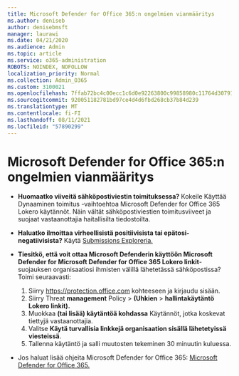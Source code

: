 ```yaml
---
title: Microsoft Defender for Office 365:n ongelmien vianmääritys
ms.author: deniseb
author: denisebmsft
manager: laurawi
ms.date: 04/21/2020
ms.audience: Admin
ms.topic: article
ms.service: o365-administration
ROBOTS: NOINDEX, NOFOLLOW
localization_priority: Normal
ms.collection: Admin_O365
ms.custom: 3100021
ms.openlocfilehash: 7ffab72bc4c00ecc1c6d0e92263800c99858980c11764d307914635370306087
ms.sourcegitcommit: 920051182781bd97ce4d4d6fbd268cb37b84d239
ms.translationtype: MT
ms.contentlocale: fi-FI
ms.lasthandoff: 08/11/2021
ms.locfileid: "57890299"
---
```

# <a name="troubleshoot-issues-with-microsoft-defender-for-office-365"></a>Microsoft Defender for Office 365:n ongelmien vianmääritys

- **Huomaatko viiveitä sähköpostiviestin toimituksessa?** Kokeile Käyttää Dynaaminen toimitus -vaihtoehtoa Microsoft Defender for Office 365 Lokero käytännöt. Näin vältät sähköpostiviestien toimitusviiveet ja suojaat vastaanottajia haitallisilta tiedostoilta.
- **Haluatko ilmoittaa virheellisistä positiivisista tai epätosi-negatiivisista?** Käytä [Submissions Exploreria.](https://protection.office.com/reportsubmission)
- **Tiesitkö, että voit ottaa Microsoft Defenderin käyttöön Microsoft Defender for Microsoft Defender for Office 365 Lokero linkit**-suojauksen organisaatiosi ihmisten välillä lähetetässä sähköpostissa? Toimi seuraavasti:
    1. Siirry https://protection.office.com kohteeseen ja kirjaudu sisään.
    2. Siirry Threat **management** Policy  >  **(Uhkien**  >  **hallintakäytäntö Lokero linkit).**
    3. Muokkaa **(tai lisää) käytäntöä kohdassa** Käytännöt, jotka koskevat tiettyjä vastaanottajia.
    4. Valitse **Käytä turvallisia linkkejä organisaation sisällä lähetetyissä viesteissä**.
    5. Tallenna käytäntö ja salli muutosten tekeminen 30 minuutin kuluessa.

- Jos haluat lisää ohjeita Microsoft Defender for Office 365: [Microsoft Defender for Office 365.](https://docs.microsoft.com/microsoft-365/security/office-365-security/office-365-atp)
